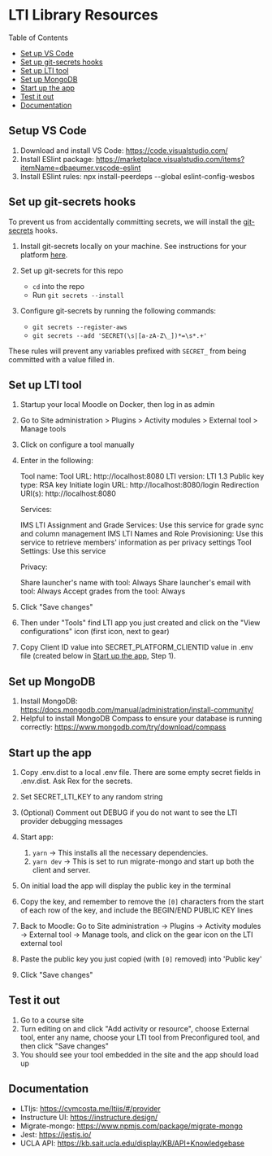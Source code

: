 # LTI Library Resources

Table of Contents

- [Set up VS Code](#set-up-vs-code)
- [Set up git-secrets hooks](#set-up-git-secrets-hooks)
- [Set up LTI tool](#set-up-lti-tool)
- [Set up MongoDB](#set-up-mongodb)
- [Start up the app](#start-up-the-app)
- [Test it out](#test-it-out)
- [Documentation](#documentation)

## Setup VS Code

1. Download and install VS Code: https://code.visualstudio.com/
2. Install ESlint package: https://marketplace.visualstudio.com/items?itemName=dbaeumer.vscode-eslint
3. Install ESlint rules: npx install-peerdeps --global eslint-config-wesbos

## Set up git-secrets hooks

To prevent us from accidentally committing secrets, we will install the [git-secrets](https://github.com/awslabs/git-secrets) hooks.

1. Install git-secrets locally on your machine. See instructions for your platform [here](https://github.com/awslabs/git-secrets#installing-git-secrets).

2. Set up git-secrets for this repo

   - `cd` into the repo
   - Run `git secrets --install`

3. Configure git-secrets by running the following commands:
   - `git secrets --register-aws`
   - `git secrets --add 'SECRET(\s|[a-zA-Z\_])*=\s*.+'`

These rules will prevent any variables prefixed with `SECRET_` from being committed with a value filled in.

## Set up LTI tool

1. Startup your local Moodle on Docker, then log in as admin
2. Go to Site administration > Plugins > Activity modules > External tool > Manage tools
3. Click on configure a tool manually
4. Enter in the following:

   Tool name: <Anything>
   Tool URL: http://localhost:8080
   LTI version: LTI 1.3
   Public key type: RSA key
   Initiate login URL: http://localhost:8080/login
   Redirection URI(s): http://localhost:8080

   Services:

   IMS LTI Assignment and Grade Services: Use this service for grade sync and column management
   IMS LTI Names and Role Provisioning: Use this service to retrieve members' information as per privacy settings
   Tool Settings: Use this service

   Privacy:

   Share launcher's name with tool: Always
   Share launcher's email with tool: Always
   Accept grades from the tool: Always

5. Click "Save changes"
6. Then under "Tools" find LTI app you just created and click on the "View configurations" icon (first icon, next to gear)
7. Copy Client ID value into SECRET_PLATFORM_CLIENTID value in .env file (created below in [Start up the app](#start-up-the-app), Step 1).

## Set up MongoDB

1. Install MongoDB: https://docs.mongodb.com/manual/administration/install-community/
2. Helpful to install MongoDB Compass to ensure your database is running correctly: https://www.mongodb.com/try/download/compass

## Start up the app

1. Copy .env.dist to a local .env file. There are some empty secret fields in .env.dist. Ask Rex for the secrets.
2. Set SECRET_LTI_KEY to any random string
3. (Optional) Comment out DEBUG if you do not want to see the LTI provider debugging messages
4. Start app:

   1. `yarn` → This installs all the necessary dependencies.
   2. `yarn dev` → This is set to run migrate-mongo and start up both the client and server.

5. On initial load the app will display the public key in the terminal
6. Copy the key, and remember to remove the `[0]` characters from the start of each row of the key, and include the BEGIN/END PUBLIC KEY lines
7. Back to Moodle: Go to Site administration → Plugins → Activity modules → External tool → Manage tools, and click on the gear icon on the LTI external tool
8. Paste the public key you just copied (with `[0]` removed) into 'Public key'
9. Click "Save changes"

## Test it out

1. Go to a course site
2. Turn editing on and click "Add activity or resource", choose External tool, enter any name, choose your LTI tool from Preconfigured tool, and then click "Save changes"
3. You should see your tool embedded in the site and the app should load up

## Documentation

- LTIjs: https://cvmcosta.me/ltijs/#/provider
- Instructure UI: https://instructure.design/
- Migrate-mongo: https://www.npmjs.com/package/migrate-mongo
- Jest: https://jestjs.io/
- UCLA API: https://kb.sait.ucla.edu/display/KB/API+Knowledgebase

